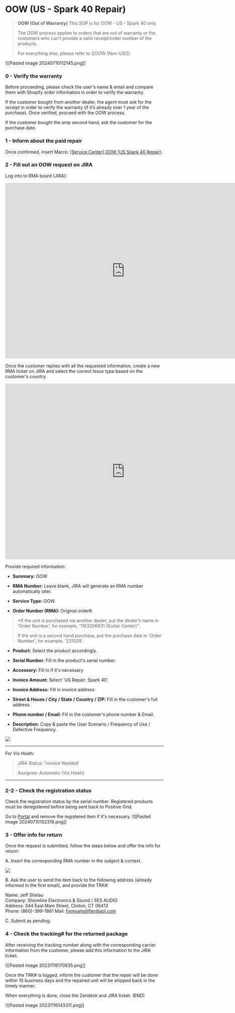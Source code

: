 # OOW (US - Spark 40 Repair)

> **OOW (Out of Warranty)**
> This SOP is for OOW - US - Spark 40 only.
> 
> The OOW process applies to orders that are out of warranty or the customers who can't provide a valid receipt/order number of the products.
> 
> For everything else, please refer to [[OOW (Non-US)]]

![[Pasted image 20240710112145.png]]

### 0 - Verify the warranty
Before proceeding, please check the user's name & email and compare them with Shopify order information in order to verify the warranty.

If the customer bought from another dealer, the agent must ask for the receipt in order to verify the warranty (if it’s already over 1 year of the purchase). Once verified, proceed with the OOW process. 

If the customer bought the amp second hand, ask the customer for the purchase date.


### 1 - Inform about the paid repair
Once confirmed, insert Macro: <u>[Service Center] OOW (US Spark 40 Repair)</u>.

### 2 - Fill out an OOW request on JIRA

Log into to RMA board (JIRA):
<iframe src="https://docs.google.com/presentation/d/e/2PACX-1vTJYyJaL00w9dJob_94CCS6jpHLrX6yDo7k1t2FjN_tHWuUxkFEVRRSzMDgvkg5Ejb1ya-ErAKwr-Hm/embed?start=false&loop=false" frameborder="0" width="760" height="560" allowfullscreen="true" mozallowfullscreen="true" webkitallowfullscreen="true"></iframe>

Once the customer replies with all the requested information, create a new RMA ticket on JIRA and select the correct Issue type based on the customer's country.

<iframe src="https://docs.google.com/presentation/d/e/2PACX-1vRr5jPrbx3hS4wyH8A093YDTfpIu82_297NrIpQNgzxNciJc2v7_CvnSa3LJeWhHCtfqRGMVZQ2W96F/embed?start=false&loop=false" frameborder="0" width="760" height="560" allowfullscreen="true" mozallowfullscreen="true" webkitallowfullscreen="true"></iframe>

Provide required information:

-  **Summary:** OOW

-  **RMA Number:** Leave blank, JIRA will generate an RMA number automatically later.

-  **Service Type:** OOW.
  
-  **Order Number (RMA):** Original order#.
> *If the unit is purchased via another dealer, put the dealer’s name in ‘Order Number’, for example, '1163206831 (Guitar Center)''.
> 
> If the unit is a second hand purchase, put the purchase date in ‘Order Number’, for example, '231029'.

-  **Product:** Select the product accordingly.

-  **Serial Number**: Fill in the product's serial number.

-  **Accessory:** Fill in if it's necessary

-  **Invoice Amount:** Select 'US Repair: Spark 40'.

-  **Invoice Address:** Fill in invoice address

-  **Street & House / City / State / Country / ZIP:** Fill in the customer's full address.

-  **Phone number / Email:** Fill in the customer's phone number & Email.

-  **Description:** Copy & paste the User Scenario / Frequency of Use / Defective Frequency.

![](https://lh6.googleusercontent.com/EAamxZ1yeMdxamyiDcaYoAPlFajXdWvGS-nQRkYgw-Z_6UeDMm8pbuQdKlKz5m0ChN8Cx8ZXu1jEfxA4X6Hhyxnun4jTPbyQwhn3yE04ZLP4ndwsHvnLK4Lr9zev145jlL6oclvqWIdxX095VpBeq9pwhZQCVuGiKR9QFcSkdBRc6I3x6R1TuCSqJXiG)

---
For Vix Hsieh:
>JIRA Status: 'Invoice Needed' 
>
>Assignee: Automatic (Vix Hsieh)
---
### 2-2 - Check the registration status
Check the registration status by the serial number. Registered products must be deregistered before being sent back to Positive Grid.

Go to [Portal](https://portal.positivegrid.com/warranty/search-warranty-period) and remove the registered item if it's necessary.
![[Pasted image 20240710102318.png]]

### 3 - Offer info for return
Once the request is submitted, follow the steps below and offer the info for return:

A. Insert the corresponding RMA number in the subject & context. 

![](https://lh6.googleusercontent.com/pxkKNAaNDkH6QfDu8fZRZ81_TESes5OuLWqK-Qlxbapc1XRTK6e8NtxoZfbRQY4gqks_ZM-CytI-K3jRn5Q8kUqlvCYj8xaMmYraqknWl4ZUeOiM1zrT-pIoVV8FNqJ80GihxJ7vLZ5-a9jWRym-nMDikYLeqQzbHBpMmmZ_ZMi3d-IzVBfjxsjqbb6W)


B. Ask the user to send the item back to the following address (already informed in the first email), and provide the TRK#:

Name: Jeff Stielau  
Company: Shoreline Electronics & Sound / SES AUDIO  
Address: 344 East Main Street, Clinton, CT 06413  
Phone: (860)-399-1861
Mail: fixmyamplifier@aol.com

C. Submit as pending.

### 4 - Check the tracking# for the returned package
After receiving the tracking number along with the corresponding carrier information from the customer, please add this information to the JIRA ticket.

![[Pasted image 20231116170835.png]]

Once the TRK# is logged, inform the customer that the repair will be done within 10 business days and the repaired unit will be shipped back in the timely manner. 

When everything is done, close the Zendesk and JIRA ticket. (END)

![[Pasted image 20231116143311.png]]
